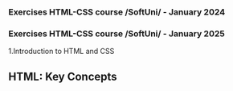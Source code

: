 ### Exercises HTML-CSS course /SoftUni/ - January 2024

### Exercises HTML-CSS course /SoftUni/ - January 2025

1.Introduction to HTML and CSS

## **HTML: Key Concepts**

